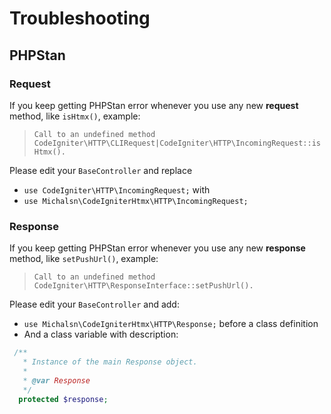 # Troubleshooting

## PHPStan

### Request
If you keep getting PHPStan error whenever you use any new **request** method, like `isHtmx()`, example:

> ```Call to an undefined method CodeIgniter\HTTP\CLIRequest|CodeIgniter\HTTP\IncomingRequest::isHtmx().```

Please edit your `BaseController` and replace

* `use CodeIgniter\HTTP\IncomingRequest;` with
* `use Michalsn\CodeIgniterHtmx\HTTP\IncomingRequest;`

### Response

If you keep getting PHPStan error whenever you use any new **response** method, like `setPushUrl()`, example:

> ```Call to an undefined method CodeIgniter\HTTP\ResponseInterface::setPushUrl().```

Please edit your `BaseController` and add:

* `use Michalsn\CodeIgniterHtmx\HTTP\Response;` before a class definition
* And a class variable with description:

```php
 /**
   * Instance of the main Response object.
   *
   * @var Response
   */
  protected $response;
```
